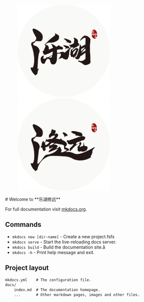 <!-- <figure markdown>
  ![Image title](./image/xiuyuan_icon.png){ width="300" }
</figure> -->
<figure markdown>
  <img src="./image/lehu_icon.png" alt="Another Image title" style="width:300px; display:inline-block;margin-right:0px;">
  <img src="./image/xiuyuan_icon.png" alt="Image title" style="width:300px; display:inline-block;">
</figure>
# Welcome to **乐湖修远**

For full documentation visit [mkdocs.org](https://www.mkdocs.org).

## Commands

* `mkdocs new [dir-name]` - Create a new project.fsfs
* `mkdocs serve` - Start the live-reloading docs server.
* `mkdocs build` - Build the documentation site.å
* `mkdocs -h` - Print help message and exit.

## Project layout

    mkdocs.yml    # The configuration file.
    docs/
        index.md  # The documentation homepage.
        ...       # Other markdown pages, images and other files.